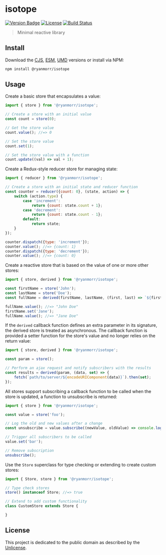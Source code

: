 # isotope

[![Version Badge][version-image]][project-url]
[![License][license-image]][license-url]
[![Build Status][build-image]][build-url]

> Minimal reactive library

## Install

Download the [CJS](https://github.com/ryanmorr/isotope/raw/master/dist/cjs/isotope.js), [ESM](https://github.com/ryanmorr/isotope/raw/master/dist/esm/isotope.js), [UMD](https://github.com/ryanmorr/isotope/raw/master/dist/umd/isotope.js) versions or install via NPM:

``` sh
npm install @ryanmorr/isotope
```

## Usage

Create a basic store that encapsulates a value:

``` javascript
import { store } from '@ryanmorr/isotope';

// Create a store with an initial value
const count = store(0);

// Get the store value
count.value(); //=> 0

// Set the store value
count.set(1);

// Set the store value with a function
count.update((val) => val + 1);
```

Create a Redux-style reducer store for managing state:

```javascript
import { reducer } from '@ryanmorr/isotope';

// Create a store with an initial state and reducer function
const counter = reducer({count: 0}, (state, action) => {
    switch (action.type) {
        case 'increment':
            return {count: state.count + 1};
        case 'decrement':
            return {count: state.count - 1};
        default:
            return state;
    }
});

counter.dispatch({type: 'increment'});
counter.value(); //=> {count: 1}
counter.dispatch({type: 'decrement'});
counter.value(); //=> {count: 0}
```

Create a reactive store that is based on the value of one or more other stores:

``` javascript
import { store, derived } from '@ryanmorr/isotope';

const firstName = store('John');
const lastName = store('Doe');
const fullName = derived(firstName, lastName, (first, last) => `${first} ${last}`);

fullName.value(); //=> "John Doe"
firstName.set('Jane');
fullName.value(); //=> "Jane Doe"
```

If the `derived` callback function defines an extra parameter in its signature, the derived store is treated as asynchronous. The callback function is provided a setter function for the store's value and no longer relies on the return value:

```javascript
import { store, derived } from '@ryanmorr/isotope';

const param = store();

// Perform an ajax request and notify subscribers with the results
const results = derived(param, (data, set) => {
    fetch(`path/to/server/${encodeURIComponent(data)}`).then(set);
});
```

All stores support subscribing a callback function to be called when the store is updated, a function to unsubscribe is returned:

``` javascript
import { store } from '@ryanmorr/isotope';

const value = store('foo');

// Log the old and new values after a change
const unsubscribe = value.subscribe((newValue, oldValue) => console.log(newValue, oldValue));

// Trigger all subscribers to be called
value.set('bar');

// Remove subscription
unsubscribe();
```

Use the `Store` superclass for type checking or extending to create custom stores:

```javascript
import { Store, store } from '@ryanmorr/isotope';

// Type check stores
store() instanceof Store; //=> true

// Extend to add custom functionality
class CustomStore extends Store {

}
```

## License

This project is dedicated to the public domain as described by the [Unlicense](http://unlicense.org/).

[project-url]: https://github.com/ryanmorr/isotope
[version-image]: https://img.shields.io/github/package-json/v/ryanmorr/isotope?color=blue&style=flat-square
[build-url]: https://github.com/ryanmorr/isotope/actions
[build-image]: https://img.shields.io/github/actions/workflow/status/ryanmorr/isotope/node.js.yml?style=flat-square
[license-image]: https://img.shields.io/github/license/ryanmorr/isotope?color=blue&style=flat-square
[license-url]: UNLICENSE